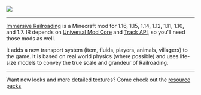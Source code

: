 ![](immersiverailroading:wiki/images/header.png)
***
[Immersive Railroading](https://minecraft.curseforge.com/projects/immersive-railroading) is a Minecraft mod for 1.16, 1.15, 1.14, 1.12, 1.11, 1.10, and 1.7. IR depends on [Universal Mod Core](https://www.curseforge.com/minecraft/mc-mods/universal-mod-core) and [Track API](https://www.curseforge.com/minecraft/mc-mods/track-api), so you'll need those mods as well.

It adds a new transport system (item, fluids, players, animals, villagers) to the game. It is based on real world physics (where possible) and uses life-size models to convey the true scale and grandeur of Railroading.
***
Want new looks and more detailed textures? Come check out the [resource packs](immersiverailroading:wiki/en_us/resource_packs_outside_sources.md)